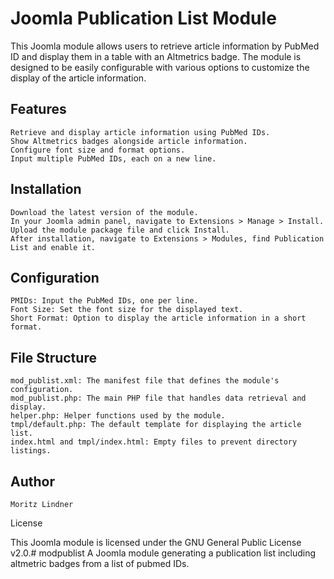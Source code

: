 # Joomla Publication List Module

This Joomla module allows users to retrieve article information by PubMed ID and display them in a table with an Altmetrics badge. The module is designed to be easily configurable with various options to customize the display of the article information.
## Features

    Retrieve and display article information using PubMed IDs.
    Show Altmetrics badges alongside article information.
    Configure font size and format options.
    Input multiple PubMed IDs, each on a new line.

## Installation

    Download the latest version of the module.
    In your Joomla admin panel, navigate to Extensions > Manage > Install.
    Upload the module package file and click Install.
    After installation, navigate to Extensions > Modules, find Publication List and enable it.

## Configuration

    PMIDs: Input the PubMed IDs, one per line.
    Font Size: Set the font size for the displayed text.
    Short Format: Option to display the article information in a short format.

## File Structure

    mod_publist.xml: The manifest file that defines the module's configuration.
    mod_publist.php: The main PHP file that handles data retrieval and display.
    helper.php: Helper functions used by the module.
    tmpl/default.php: The default template for displaying the article list.
    index.html and tmpl/index.html: Empty files to prevent directory listings.

## Author

    Moritz Lindner

License

This Joomla module is licensed under the GNU General Public License v2.0.# modpublist
A Joomla module generating a publication list including altmetric badges from a list of pubmed IDs.
